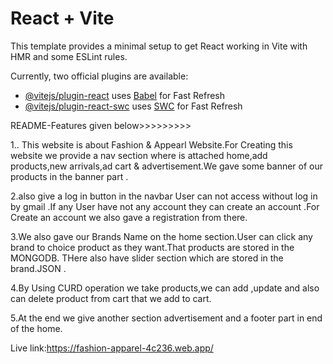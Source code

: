 # React + Vite

This template provides a minimal setup to get React working in Vite with HMR and some ESLint rules.

Currently, two official plugins are available:

- [@vitejs/plugin-react](https://github.com/vitejs/vite-plugin-react/blob/main/packages/plugin-react/README.md) uses [Babel](https://babeljs.io/) for Fast Refresh
- [@vitejs/plugin-react-swc](https://github.com/vitejs/vite-plugin-react-swc) uses [SWC](https://swc.rs/) for Fast Refresh


README-Features given below>>>>>>>>>

1.. This website is about Fashion & Appearl Website.For Creating this website we provide a nav section where is attached home,add products,new arrivals,ad cart & advertisement.We gave some banner of our products  in the banner part .


2.also give a log in button in the navbar User can not access without log in by gmail .If any User have not any account they can create an account .For Create an account we also gave a registration from there.

3.We also gave our Brands Name on the home section.User can click any brand to choice product as they want.That products are stored in the MONGODB. THere also have slider section which are stored in the brand.JSON .

4.By Using CURD operation we take products,we can add ,update and also can delete product from cart that we add to cart.

5.At the end we give another section advertisement and a footer part in end of the home.

Live link:https://fashion-apparel-4c236.web.app/